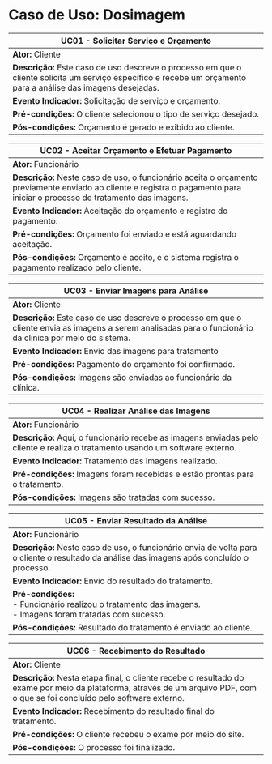 # Caso de Uso: Dosimagem

| **UC01 - Solicitar Serviço e Orçamento** |
|---|
| **Ator:** Cliente |
| **Descrição:** Este caso de uso descreve o processo em que o cliente solicita um serviço específico e recebe um orçamento para a análise das imagens desejadas. |
| **Evento Indicador:** Solicitação de serviço e orçamento. |
| **Pré-condições:**  O cliente selecionou o tipo de serviço desejado. |
| **Pós-condições:** Orçamento é gerado e exibido ao cliente. |

| **UC02 - Aceitar Orçamento e Efetuar Pagamento** |
|---|
| **Ator:** Funcionário |
| **Descrição:** Neste caso de uso, o funcionário aceita o orçamento previamente enviado ao cliente e registra o pagamento para iniciar o processo de tratamento das imagens. |
| **Evento Indicador:** Aceitação do orçamento e registro do pagamento. |
| **Pré-condições:**  Orçamento foi enviado e está aguardando aceitação. |
| **Pós-condições:** Orçamento é aceito, e o sistema registra o pagamento realizado pelo cliente. |

| **UC03 - Enviar Imagens para Análise** |
|---|
| **Ator:** Cliente |
| **Descrição:** Este caso de uso descreve o processo em que o cliente envia as imagens a serem analisadas para o funcionário da clínica por meio do sistema. |
| **Evento Indicador:** Envio das imagens para tratamento |
| **Pré-condições:**  Pagamento do orçamento foi confirmado. |
| **Pós-condições:** Imagens são enviadas ao funcionário da clínica. |

| **UC04 - Realizar Análise das Imagens** |
|---|
| **Ator:** Funcionário |
| **Descrição:** Aqui, o funcionário recebe as imagens enviadas pelo cliente e realiza o tratamento usando um software externo. |
| **Evento Indicador:** Tratamento das imagens realizado. |
| **Pré-condições:**  Imagens foram recebidas e estão prontas para o tratamento. |
| **Pós-condições:** Imagens são tratadas com sucesso. |

| **UC05 - Enviar Resultado da Análise** |
|---|
| **Ator:** Funcionário |
| **Descrição:** Neste caso de uso, o funcionário envia de volta para o cliente o resultado da análise das imagens após concluído o processo. |
| **Evento Indicador:** Envio do resultado do tratamento. |
| **Pré-condições:** <br> - Funcionário realizou o tratamento das imagens. <br> - Imagens foram tratadas com sucesso. |
| **Pós-condições:** Resultado do tratamento é enviado ao cliente. |

| **UC06 - Recebimento do Resultado** |
|---|
| **Ator:** Cliente |
| **Descrição:** Nesta etapa final, o cliente recebe o resultado do exame por meio da plataforma, através de um arquivo PDF, com o que se foi concluído pelo software externo. |
| **Evento Indicador:** Recebimento do resultado final do tratamento. |
| **Pré-condições:**  O cliente recebeu o exame por meio do site. |
| **Pós-condições:** O processo foi finalizado. |

